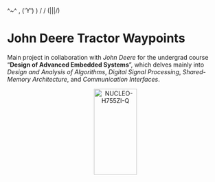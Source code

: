   ^~^  ,
 ('Y') )
 /   \/ 
(\|||/)

# John Deere Tractor Waypoints

Main project in collaboration with *John Deere* for the undergrad course “**Design of Advanced Embedded Systems**”, which delves mainly into *Design and Analysis of Algorithms*, *Digital Signal Processing*, *Shared-Memory Architecture*, and *Communication Interfaces*.

<p align="center">
  <img src="https://github.com/user-attachments/assets/b687bccc-9adf-476f-9d3e-f90a392c2321" alt = "NUCLEO-H755ZI-Q" width="100" height="200"/>
</p>
